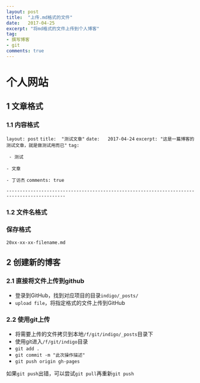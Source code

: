 ```yaml
---
layout: post
title:  "上传.md格式的文件"
date:   2017-04-25
excerpt: "将md格式的文件上传到个人博客"
tag:
- 撰写博客
- git
comments: true
---
```




# 个人网站

## 1 文章格式

### 1.1 内容格式

`layout: post`
`title:  "测试文章"`
`date:   2017-04-24`
`excerpt: "这是一篇博客的测试文章，就是做测试用而已"`
`tag:`

` - 测试`

`- 文章`

`- 丁访杰`
`comments: true`

`--------------------------------------------------------------------------------------------`

### 1.2 文件名格式

### 保存格式

`20xx-xx-xx-filename.md`

## 2 创建新的博客

### 2.1 直接将文件上传到github

- 登录到GitHub，找到对应项目的目录`indigo/_posts/`
- `upload file`，将指定格式的文件上传到GitHub

### 2.2 使用git上传

- 将需要上传的文件拷贝到本地`/f/git/indigo/_posts`目录下
- 使用git进入`/f/git/indigo`目录
- `git add .`
- `git commit -m "此次操作描述"`
- `git push origin gh-pages`

如果`git push`出错，可以尝试`git pull`再重新`git push`



